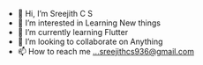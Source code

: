 - 👋 Hi, I’m Sreejith C S
- 👀 I’m interested in Learning New things
- 🌱 I’m currently learning Flutter
- 💞️ I’m looking to collaborate on Anything
- 📫 How to reach me ...sreejithcs936@gmail.com

<!---
SreejithCS12/SreejithCS12 is a ✨ special ✨ repository because its `README.md` (this file) appears on your GitHub profile.
You can click the Preview link to take a look at your changes.
--->
